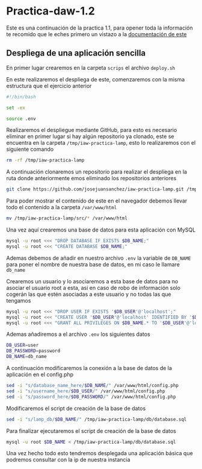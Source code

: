 # Practica-daw-1.2

Este es una continuación de la practica 1.1, para opener toda la información te recomido que le eches primero un vistazo a la [documentación de este](../Practica-daw-1.1/README.md)

## Despliega de una aplicación sencilla

En primer lugar crearemos en la carpeta ``scrips`` el archivo ``deploy.sh``

En este realizaremos el despliega de este, comenzaremos con la misma estructura que el ejercicio anterior

``` sh
#!/bin/bash

set -ex

source .env
```

Realizaremos el despliegue mediante GitHub, para esto es necesario eliminar en primer lugar si hay algún repositorio ya clonado, este se encuentra en la carpeta ``/tmp/iaw-practica-lamp``, esto lo realizaremos con el siguiente comando

``` sh
rm -rf /tmp/iaw-practica-lamp
```

A continuación clonaremos un repositorio para realizar el despliega en la ruta donde anteriormente emos eliminado los repositorios anteriores

``` sh
git clone https://github.com/josejuansanchez/iaw-practica-lamp.git /tmp/iaw-practica-lamp
```

Para poder mostrar el contenido de este en el navegador debemos llevar todo el contenido a la carpeta ``/var/www/html``

``` sh
mv /tmp/iaw-practica-lamp/src/* /var/www/html
```

Una vez aquí crearemos una base de datos para esta aplicación con MySQL

``` sh
mysql -u root <<< "DROP DATABASE IF EXISTS $DB_NAME;"
mysql -u root <<< "CREATE DATABASE $DB_NAME;"
```

Ademas debemos de añadir en nuestro archivo ``.env`` la variable de ``DB_NAME`` para poner el nombre de nuestra base de datos, en mi caso le llamare ``db_name``

Crearemos un usuario y lo asociaremos a esta base de datos para no asociar el usuario root a esta, asi en caso de robo de información solo cogerán las que estén asociadas a este usuario y no todas las que tengamos

``` sh
mysql -u root <<< "DROP USER IF EXISTS '$DB_USER'@'localhost';"
mysql -u root <<< "CREATE USER '$DB_USER'@'localhost' IDENTIFIED BY '$DB_PASSWORD';"
mysql -u root <<< "GRANT ALL PRIVILEGES ON $DB_NAME.* TO '$DB_USER'@'localhost';"
```

Ademas añadiremos a el archivo ``.env`` los siguientes datos

``` sh
DB_USER=user
DB_PASSWORD=password
DB_NAME=db_name
```

A continuación modificaremos la conexión a la base de datos de la aplicación en el config.php

``` sh
sed -i "s/database_name_here/$DB_NAME/" /var/www/html/config.php
sed -i "s/username_here/$DB_USER/" /var/www/html/config.php
sed -i "s/password_here/$DB_PASSWORD/" /var/www/html/config.php
```

Modificaremos el script de creación de la base de datos

``` sh
sed -i "s/lamp_db/$DB_NAME/" /tmp/iaw-practica-lamp/db/database.sql
```

Para finalizar ejecutaremos el script de creación de la base de datos


``` sh
mysql -u root $DB_NAME < /tmp/iaw-practica-lamp/db/database.sql
```

Una vez hecho todo esto tendremos desplegada una aplicación básica que podremos consultar con la ip de nuestra instancia